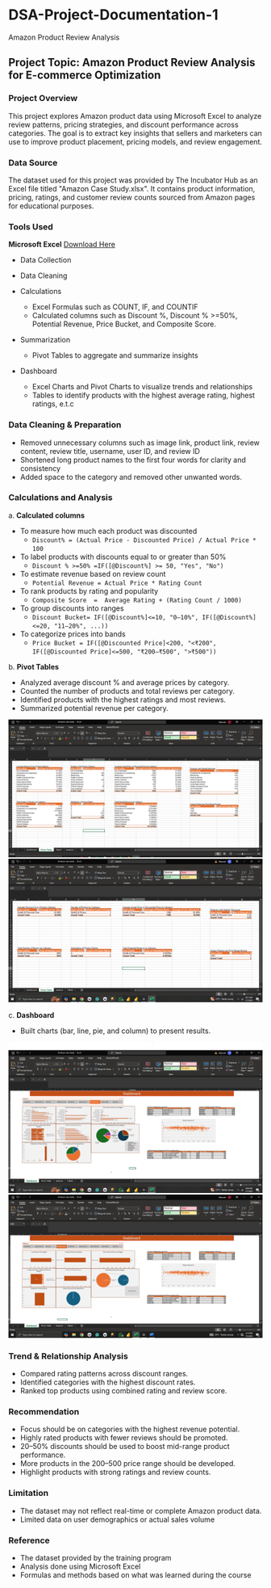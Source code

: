 # DSA-Project-Documentation-1
Amazon Product Review Analysis

## Project Topic: Amazon Product Review Analysis for E-commerce Optimization

### Project Overview
This project explores Amazon product data using Microsoft Excel to analyze review patterns, pricing strategies, and discount performance across categories. The goal is to extract key insights that sellers and marketers can use to improve product placement, pricing models, and review engagement.

### Data Source
The dataset used for this project was provided by The Incubator Hub as an Excel file titled "Amazon Case Study.xlsx". It contains product information, pricing, ratings, and customer review counts sourced from Amazon pages for educational purposes.

### Tools Used
**Microsoft Excel** [Download Here](https://github.com/Debbierise001/DSA-Project-Documentation-1/blob/main/Amazon%20case%20study.xlsx)
- Data Collection
- Data Cleaning
- Calculations
  - Excel Formulas such as COUNT, IF, and COUNTIF
  - Calculated columns such as Discount %, Discount % >=50%, Potential Revenue, Price Bucket, and Composite Score.
    
- Summarization
  - Pivot Tables to aggregate and summarize insights
- Dashboard
  - Excel Charts and Pivot Charts to visualize trends and relationships
  - Tables to identify products with the highest average rating, highest ratings, e.t.c

### Data Cleaning & Preparation
- Removed unnecessary columns such as image link, product link, review content, review title, username, user ID, and review ID
- Shortened long product names to the first four words for clarity and consistency
- Added space to the category and removed other unwanted words.

### Calculations and Analysis
a. **Calculated columns**
- To measure how much each product was discounted
  - ```Discount% = (Actual Price - Discounted Price) / Actual Price * 100```
- To label products with discounts equal to or greater than 50%
  - ```Discount % >=50% =IF([@Discount%] >= 50, "Yes", "No")```
- To estimate revenue based on review count
  - ```Potential Revenue = Actual Price * Rating Count```
- To rank products by rating and popularity
  - ```Composite Score  =  Average Rating + (Rating Count / 1000)```
- To group discounts into ranges
  - ```Discount Bucket= IF([@Discount%]<=10, "0–10%", IF([@Discount%]<=20, "11–20%", ...))```
- To categorize prices into bands
  - ```Price Bucket = IF([@Discounted Price]<200, "<₹200", IF([@Discounted Price]<=500, "₹200–₹500", ">₹500"))```

b. **Pivot Tables**
- Analyzed average discount % and average prices by category.
- Counted the number of products and total reviews per category.
- Identified products with the highest ratings and most reviews.
- Summarized potential revenue per category.

![Pivot Table](https://github.com/Debbierise001/DSA-Project-Documentation-1/raw/main/Pivot%20Table.PNG)
![Pivot Table(Slicer)](https://github.com/Debbierise001/DSA-Project-Documentation-1/raw/main/Pivot%20Table(Slicer).PNG) 

c. **Dashboard**
- Built charts (bar, line, pie, and column) to present results.

![Dashboard](https://github.com/Debbierise001/DSA-Project-Documentation-1/raw/main/Dashboard.PNG)
![Dashboard(Slicer)](https://github.com/Debbierise001/DSA-Project-Documentation-1/raw/main/Dashboard%20(Slicer).PNG)

### Trend & Relationship Analysis
- Compared rating patterns across discount ranges.
- Identified categories with the highest discount rates.
- Ranked top products using combined rating and review score.

### Recommendation 
 - Focus should be on categories with the highest revenue potential.
 - Highly rated products with fewer reviews should be promoted.
 - 20–50% discounts should be used to boost mid-range product performance.
 - More products in the 200–500 price range should be developed.
 - Highlight products with strong ratings and review counts.
   
### Limitation 
- The dataset may not reflect real-time or complete Amazon product data.
- Limited data on user demographics or actual sales volume

### Reference 
- The dataset provided by the training program
- Analysis done using Microsoft Excel
- Formulas and methods based on what was learned during the course

